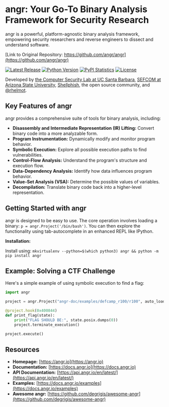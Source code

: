 # angr: Your Go-To Binary Analysis Framework for Security Research

angr is a powerful, platform-agnostic binary analysis framework, empowering security researchers and reverse engineers to dissect and understand software.  

[Link to Original Repository: https://github.com/angr/angr](https://github.com/angr/angr)

[![Latest Release](https://img.shields.io/pypi/v/angr.svg)](https://pypi.python.org/pypi/angr/)
[![Python Version](https://img.shields.io/pypi/pyversions/angr)](https://pypi.python.org/pypi/angr/)
[![PyPI Statistics](https://img.shields.io/pypi/dm/angr.svg)](https://pypistats.org/packages/angr)
[![License](https://img.shields.io/github/license/angr/angr.svg)](https://github.com/angr/angr/blob/master/LICENSE)

Developed by [the Computer Security Lab at UC Santa Barbara](https://seclab.cs.ucsb.edu), [SEFCOM at Arizona State University](https://sefcom.asu.edu), [Shellphish](https://shellphish.net), the open source community, and [@rhelmot](https://github.com/rhelmot).

## Key Features of angr

angr provides a comprehensive suite of tools for binary analysis, including:

*   **Disassembly and Intermediate Representation (IR) Lifting:**  Convert binary code into a more analyzable form.
*   **Program Instrumentation:**  Dynamically modify and monitor program behavior.
*   **Symbolic Execution:** Explore all possible execution paths to find vulnerabilities.
*   **Control-Flow Analysis:** Understand the program's structure and execution flow.
*   **Data-Dependency Analysis:** Identify how data influences program behavior.
*   **Value-Set Analysis (VSA):** Determine the possible values of variables.
*   **Decompilation:**  Translate binary code back into a higher-level representation.

## Getting Started with angr

angr is designed to be easy to use. The core operation involves loading a binary: `p = angr.Project('/bin/bash')`.  You can then explore the functionality using tab-autocomplete in an enhanced REPL like IPython.

**Installation:**

Install using: `mkvirtualenv --python=$(which python3) angr && python -m pip install angr`

## Example: Solving a CTF Challenge

Here's a simple example of using symbolic execution to find a flag:

```python
import angr

project = angr.Project("angr-doc/examples/defcamp_r100/r100", auto_load_libs=False)

@project.hook(0x400844)
def print_flag(state):
    print("FLAG SHOULD BE:", state.posix.dumps(0))
    project.terminate_execution()

project.execute()
```

## Resources

*   **Homepage:** [https://angr.io](https://angr.io)
*   **Documentation:** [https://docs.angr.io](https://docs.angr.io)
*   **API Documentation:** [https://api.angr.io/en/latest/](https://api.angr.io/en/latest/)
*   **Examples:**  [https://docs.angr.io/examples](https://docs.angr.io/examples)
*   **Awesome angr:** [https://github.com/degrigis/awesome-angr](https://github.com/degrigis/awesome-angr)